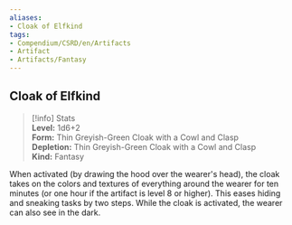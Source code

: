 ```yaml
---
aliases:
- Cloak of Elfkind
tags:
- Compendium/CSRD/en/Artifacts
- Artifact
- Artifacts/Fantasy
---
```


  
## Cloak of Elfkind  
>[!info] Stats  
> **Level:** 1d6+2  
> **Form:** Thin Greyish-Green Cloak with a Cowl and Clasp  
> **Depletion:** Thin Greyish-Green Cloak with a Cowl and Clasp  
> **Kind:** Fantasy
  
When activated (by drawing the hood over the wearer's head), the cloak takes on the colors and textures of everything around the wearer for ten minutes (or one hour if the artifact is level 8 or higher). This eases hiding and sneaking tasks by two steps. While the cloak is activated, the wearer can also see in the dark.